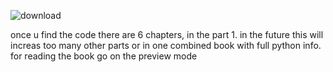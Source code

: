
![download](https://github.com/user-attachments/assets/523e62d0-6f32-4cd6-8b9c-2d1dad97ba06)

once u find the code there are 6 chapters, in the part 1. in the future this will increas too many other parts or in one combined book with full python info. for reading the book go on the preview mode
